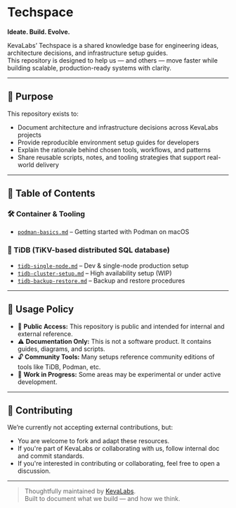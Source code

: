# Techspace

**Ideate. Build. Evolve.**

KevaLabs’ Techspace is a shared knowledge base for engineering ideas, architecture decisions, and infrastructure setup guides.  
This repository is designed to help us — and others — move faster while building scalable, production-ready systems with clarity.

---

## 🧭 Purpose

This repository exists to:

- Document architecture and infrastructure decisions across KevaLabs projects
- Provide reproducible environment setup guides for developers
- Explain the rationale behind chosen tools, workflows, and patterns
- Share reusable scripts, notes, and tooling strategies that support real-world delivery

---

## 📘 Table of Contents

### 🛠️ Container & Tooling
- [`podman-basics.md`](./podman-basics.md) – Getting started with Podman on macOS

### 🐲 TiDB (TiKV-based distributed SQL database)
- [`tidb-single-node.md`](./tidb-single-node.md) – Dev & single-node production setup
- [`tidb-cluster-setup.md`](./tidb-cluster-setup.md) – High availability setup (WIP)
- [`tidb-backup-restore.md`](./tidb-backup-restore.md) – Backup and restore procedures

---

## 📜 Usage Policy

- 📂 **Public Access:** This repository is public and intended for internal and external reference.
- ⚠️ **Documentation Only:** This is not a software product. It contains guides, diagrams, and scripts.
- 🔓 **Community Tools:** Many setups reference community editions of tools like TiDB, Podman, etc.
- 🧪 **Work in Progress:** Some areas may be experimental or under active development.

---

## 🤝 Contributing

We’re currently not accepting external contributions, but:

- You are welcome to fork and adapt these resources.
- If you're part of KevaLabs or collaborating with us, follow internal doc and commit standards.
- If you're interested in contributing or collaborating, feel free to open a discussion.

---

> Thoughtfully maintained by [KevaLabs](https://github.com/kevalabs).  
> Built to document what we build — and how we think.

